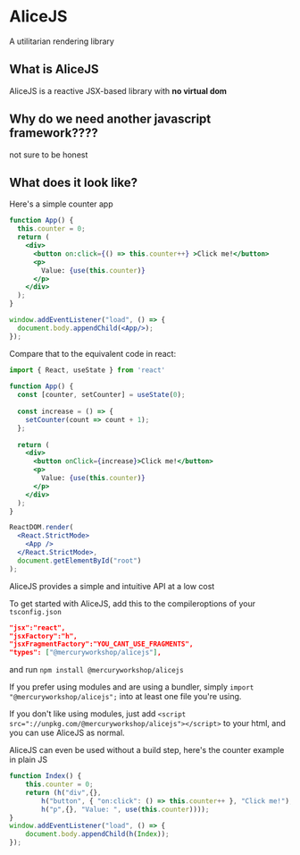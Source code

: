 # AliceJS
A utilitarian rendering library

## What is AliceJS
AliceJS is a reactive JSX-based library with **no virtual dom**

## Why do we need another javascript framework????
not sure to be honest

## What does it look like?
Here's a simple counter app
```jsx
function App() {
  this.counter = 0;
  return (
    <div>
      <button on:click={() => this.counter++} >Click me!</button>
      <p>
        Value: {use(this.counter)}
      </p>
    </div>
  );
}

window.addEventListener("load", () => {
  document.body.appendChild(<App/>);
});
```

Compare that to the equivalent code in react:
```jsx
import { React, useState } from 'react'
 
function App() {
  const [counter, setCounter] = useState(0);
 
  const increase = () => {
    setCounter(count => count + 1);
  };
 
  return (
    <div>
      <button onClick={increase}>Click me!</button>
      <p>
        Value: {use(this.counter)}
      </p>
    </div>
  );
}

ReactDOM.render(
  <React.StrictMode>
    <App />
  </React.StrictMode>,
  document.getElementById("root")
);
```

AliceJS provides a simple and intuitive API at a low cost

To get started with AliceJS, add this to the compileroptions of your `tsconfig.json`
```json
"jsx":"react",
"jsxFactory":"h",
"jsxFragmentFactory":"YOU_CANT_USE_FRAGMENTS",
"types": ["@mercuryworkshop/alicejs"],
```
and run `npm install @mercuryworkshop/alicejs`

If you prefer using modules and are using a bundler, simply `import "@mercuryworkshop/alicejs";` into at least one file you're using.

If you don't like using modules, just add `<script src="://unpkg.com/@mercuryworkshop/alicejs"></script>` to your html, and you can use AliceJS as normal.

AliceJS can even be used without a build step, here's the counter example in plain JS
```javascript
function Index() {
    this.counter = 0;
    return (h("div",{},
        h("button", { "on:click": () => this.counter++ }, "Click me!"),
        h("p",{}, "Value: ", use(this.counter))));
}
window.addEventListener("load", () => {
    document.body.appendChild(h(Index));
});
```

